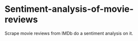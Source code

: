 # Sentiment-analysis-of-movie-reviews
Scrape movie reviews from IMDb do a sentiment analysis on it.
